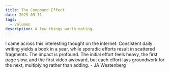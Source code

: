 ```yaml
---
title: The Compound Effect
date: 2025-09-11
tags:
  - volumen
description: A few things worth noting.
---
```


I came across this interesting thought on the internet: Consistent daily writing yields a book in a year, while sporadic efforts result in scattered fragments. The impact is profound. The initial effort feels heavy, the first page slow, and the first video awkward, but each effort lays groundwork for the next, multiplying rather than adding. - JA Westenberg